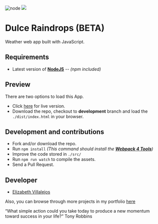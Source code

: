 ![node](https://img.shields.io/node/v/webpack?style=flat-square)
![](https://img.shields.io/badge/beta-development-green?style=flat-square)

# Dulce Raindrops (BETA)

Weather web app built with JavaScript.

## Requirements

- Latest version of **[NodeJS](https://nodejs.org/en/)** _-- (npm included)_

## Preview

There are two options to load this App.

- Click [here](https://misselliev.github.io/dulce-raindrops/) for live version.
- Download the repo, checkout to **development** branch and load the `./dist/index.html` in your browser.

## Development and contributions

- Fork and/or download the repo.
- Run `npm install` _(This command should install the **[Webpack 4 Tools](https://webpack.js.org/guides/getting-started/)**)_
- Improve the code stored in `./src/`
- Run `npm run watch` to compile the assets.
- Send a Pull Request.

## Developer

- [Elizabeth Villalejos](https://dev.to/misselliev)

Also, you can browse through more projects in my portfolio [here](https://misselliev-portfolio.herokuapp.com/)

“What simple action could you take today to produce a new momentum toward success in your life?” Tony Robbins

<!-- Please don't remove this: Grab your social icons from https://github.com/carlsednaoui/gitsocial -->
